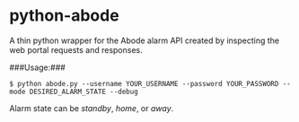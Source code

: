 python-abode
=================

A thin python wrapper for the Abode alarm API created by inspecting the web portal requests and responses.

###Usage:###

    $ python abode.py --username YOUR_USERNAME --password YOUR_PASSWORD --mode DESIRED_ALARM_STATE --debug

Alarm state can be *standby*, *home*, or *away*.
